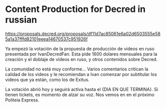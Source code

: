 # Content Production for Decred in russian
https://proposals.decred.org/proposals/df11d7ac85061e6a02d6503555e585a1a37fffd82101eeea14670537c951926f

Ya empezó la votación de la propuesta de producción de videos en ruso presentada por IvanDecredFan. Esta pide 1600 dolares mensuales para la creación y el doblaje de videos en ruso, y otros contenidos sobre Decred.

La comunidad no está muy conforme... Varios comentarios critican la calidad de los videos y le recomiendan a Ivan comenzar por subtitular los videos que ya están, como los de Exitus.

La votación abrió hoy y seguirá activa hasta el {DIA EN QUE TERMINA}. Si tienen tickets, es momento de alzar su voz. Nos vemos en en el próximo Politeia Express.
